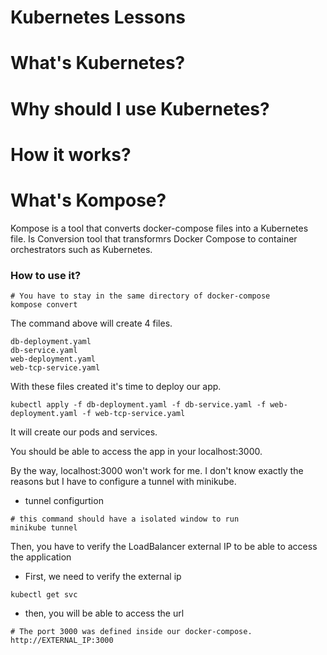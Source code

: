 # Kubernetes Lessons

# What's Kubernetes? 
# Why should I use Kubernetes? 
# How it works? 


# What's Kompose? 

Kompose is a tool that converts docker-compose files into a Kubernetes file. Is Conversion tool that transformrs Docker Compose to container orchestrators such as Kubernetes.

### How to use it? 

```shell 
# You have to stay in the same directory of docker-compose
kompose convert
```

The command above will create 4 files.

    db-deployment.yaml
    db-service.yaml
    web-deployment.yaml
    web-tcp-service.yaml

With these files created it's time to deploy our app.

```shell 
kubectl apply -f db-deployment.yaml -f db-service.yaml -f web-deployment.yaml -f web-tcp-service.yaml
```

It will create our pods and services. 

You should be able to access the app in your localhost:3000.

By the way, localhost:3000 won't work for me. I don't know exactly the reasons but I have to configure a tunnel with minikube.

- tunnel configurtion

```shell 
# this command should have a isolated window to run
minikube tunnel
```

Then, you have to verify the LoadBalancer external IP to be able to access the application

- First, we need to verify the external ip

```shell 
kubectl get svc
```

- then, you will be able to access the url

```shell 
# The port 3000 was defined inside our docker-compose.
http://EXTERNAL_IP:3000
```
